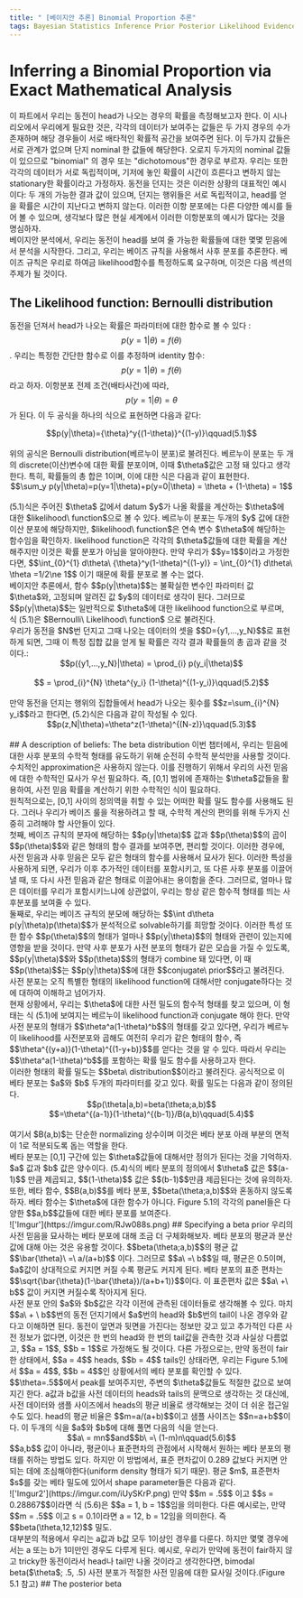 ```yaml
---
title: " [베이지안 추론] Binomial Proportion 추론"
tags: Bayesian Statistics Inference Prior Posterior Likelihood Evidence
---
```


# Inferring a Binomial Proportion via Exact Mathematical Analysis
이 파트에서 우리는 동전이 head가 나오는 경우의 확률을 측정해보고자 한다. 이 시나리오에서 우리에게 필요한 것은, 각각의 데이터가 보여주는 값들은 두 가지 경우의 수가 존재하며 해당 경우들이 서로 배타적인 확률적 공간을 보여주면 된다. 이 두가지 값들은 서로 관계가 없으며 단지 nominal 한 값들에 해당한다. 오로지 두가지의 nominal 값들이 있으므로 "binomial" 의 경우 또는 "dichotomous"한 경우로 부르자. 우리는 또한 각각의 데이터가 서로 독립적이며, 기저에 놓인 확률이 시간이 흐른다고 변하지 않는 stationary한 확률이라고 가정하자. 동전을 던지는 것은 이러한 상황의 대표적인 예시이다: 두 개의 가능한 결과 값이 있으며, 던지는 행위들은 서로 독립적이고, head를 얻을 확률은 시간이 지난다고 변하지 않는다. 이러한 이항 분포에는 다른 다양한 예시를 들어 볼 수 있으며, 생각보다 많은 현실 세계에서 이러한 이항분포의 예시가 많다는 것을 명심하자. <br>
베이지안 분석에서, 우리는 동전이 head를 보여 줄 가능한 확률들에 대한 몇몇 믿음에서 분석을 시작한다. 그리고, 우리는 베이즈 규칙을 사용해서 사후 분포를 추론한다. 베이즈 규칙은 우리로 하여금 likelihood함수를 특정하도록 요구하며, 이것은 다음 섹션의 주제가 될 것이다.
## The Likelihood function: Bernoulli distribution
동전을 던져서 head가 나오는 확률은 파라미터에 대한 함수로 볼 수 있다 : $$p(y=1|\theta) = f(\theta)$$. 우리는 특정한 간단한 함수로 이를 추정하며 identity 함수: $$p(y=1|\theta)=f(\theta)$$라고 하자. 이항분포 전제 조건(배타사건)에 따라, $$p(y=1|\theta)=\theta$$가 된다. 이 두 공식을 하나의 식으로 표현하면 다음과 같다:<br>
<center>$$p(y|\theta)={\theta}^y{(1-\theta)}^{(1-y)}\qquad(5.1)$$</center><br>
위의 공식은 Bernoulli distribution(베르누이 분포)로 불려진다. 베르누이 분포는 두 개의 discrete(이산)변수에 대한 확률 분포이며, 이때 $\theta$값은 고정 돼 있다고 생각한다. 특히, 확률들의 총 합은 1이며, 이에 대한 식은 다음과 같이 표현한다.<br>
<center>$$\sum_y p(y|\theta)=p(y=1|\theta)+p(y=0|\theta) = \theta + (1-\theta) = 1$$</center><br>
(5.1)식은 주어진 $\theta$ 값에서 datum $y$가 나올 확률을 계산하는 $\theta$에 대한 $likelihood\ function$으로 볼 수 있다. 베르누이 분포는 두개의 $y$ 값에 대한 이산 분포에 해당하지만, $likelihood\ function$은 연속 변수 $\theta$에 해당하는 함수임을 확인하자. likelihood function은 각각의 $\theta$값들에 대한 확률을 계산해주지만 이것은 확률 분포가 아님을 알아야한다. 만약 우리가 $$y=1$$이라고 가정한다면, $$\int_{0}^{1} d\theta\ {\theta}^y(1-\theta)^{(1-y)} = \int_{0}^{1} d\theta\ \theta =1/2\ne 1$$ 이기 때문에 확률 분포로 볼 수는 없다.<br>
베이지안 추론에서, 함수 $$p(y|\theta)$$는 불확실한 변수인 파라미터 값 $\theta$와, 고정되며 알려진 값 $y$의 데이터로 생각이 된다. 그러므로 $$p(y|\theta)$$는 일반적으로 $\theta$에 대한 likelihood function으로 부르며, 식 (5.1)은 $Bernoulli\ Likelihood\ function$ 으로 불려진다. <br>
 우리가 동전을 $N$번 던지고 그때 나오는 데이터의 셋을 $$D={y1,...,y_N}$$로 표현하게 되면, 그때 이 특정 집합 값을 얻게 될 확률은 각각 결과 확률들의 총 곱과 같을 것이다.:
<center>$$p({y1,...,y_N}|\theta) = \prod_{i} p(y_i|\theta)$$</center><br>
<center>$$ = \prod_{i}^{N} \theta^{y_i} (1-\theta)^{(1-y_i)}\qquad(5.2)$$</center><br>
만약 동전을 던지는 행위의 집합들에서 head가 나오는 횟수를 $$z=\sum_{i}^{N} y_i$$라고 한다면, (5.2)식은 다음과 같이 작성될 수 있다.<br>
<center>$$p(z,N|\theta)=\theta^z(1-\theta)^{(N-z)}\qquad(5.3)$$</center><br>
## A description of beliefs: The beta distribution
이번 챕터에서, 우리는 믿음에 대한 사후 분포의 수학적 형태를 유도하기 위해 순전히 수학적 분석만을 사용할 것이다. 수치적인 approximation은 사용하지 않는다. 이를 진행하기 위해서 우리의 사전 믿음에 대한 수학적인 묘사가 우선 필요하다. 즉, [0,1] 범위에 존재하는 $\theta$값들을 활용하여, 사전 믿음 확률을 계산하기 위한 수학적인 식이 필요하다.<br>
원칙적으로는, [0,1] 사이의 정의역을 취할 수 있는 어떠한 확률 밀도 함수를 사용해도 된다. 그러나 우리가 베이즈 룰을 적용하려고 할 때, 수학적 계산의 편의를 위해 두가지 신중히 고려해야 할 사안들이 있다. <br>
첫째, 베이즈 규칙의 분자에 해당하는 $$p(y|\theta)$$ 값과 $$p(\theta)$$의 곱이 $$p(\theta)$$와 같은 형태의 함수 결과를 보여주면, 편리할 것이다. 이러한 경우에, 사전 믿음과 사후 믿음은 모두 같은 형태의 함수를 사용해서 묘사가 된다. 이러한 특성을 사용하게 되면, 우리가 이후 추가적인 데이터를 포함시키고, 또 다른 사후 분포를 이끌어 낼 때, 또 다시 사전 믿음과 같은 형태로 이끌어내는 용이함을 준다. 그러므로, 얼마나 많은 데이터를 우리가 포함시키느냐에 상관없이, 우리는 항상 같은 함수적 형태를 띄는 사후분포를 보여줄 수 있다. <br>
둘째로, 우리는 베이즈 규칙의 분모에 해당하는 $$\int d\theta p(y|\theta)p(\theta)$$가 분석적으로 solvable하기를 희망할 것이다. 이러한 특성 또한 함수 $$p(\theta)$$의 형태가 얼마나 $$p(y|\theta)$$의 형태와 관련이 있는지에 영향을 받을 것이다. 만약 사후 분포가 사전 분포의 형태가 같은 모습을 가질 수 있도록, $$p(y|\theta)$$와 $$p(\theta)$$의 형태가 combine 돼 있다면, 이 때 $$p(\theta)$$는 $$p(y|\theta)$$에 대한 $$conjugate\  prior$$라고 불려진다. 사전 분포는 오직 특별한 형태의 likelihood function에 대해서만 conjugate하다는 것에 대하여 이해하고 넘어가자.<br>
현재 상황에서, 우리는 $\theta$에 대한 사전 밀도의 함수적 형태를 찾고 있으며, 이 형태는 식 (5.1)에 보여지는 베르누이 likelihood function과 conjugate 해야 한다. 만약 사전 분포의 형태가 $$\theta^a(1-\theta)^b$$의 형태를 갖고 있다면, 우리가 베르누이 likelihood를 사전분포와 곱해도 여전히 우리가 같은 형태의 함수, 즉 $$\theta^{(y+a)}(1-\theta)^{(1-y+b)}$$를 얻다는 것을 알 수 있다. 따라서 우리는 $$\theta^a(1-\theta)^b$$를 포함하는 확률 밀도 함수를 사용하고자 한다.<br>
이러한 형태의 확률 밀도는 $$beta\ distribution$$이라고 불려진다. 공식적으로 이 베타 분포는 $a$와 $b$ 두개의 파라미터를 갖고 있다. 확률 밀도는 다음과 같이 정의된다. <br>
<center>$$p(\theta|a,b)=beta(\theta;a,b)$$<br>$$=\theta^{(a-1)}(1-\theta)^{(b-1)}/B(a,b)\qquad(5.4)$$</center><br>
여기서 $B(a,b)$는 단순한 normalizing 상수이며 이것은 베타 분포 아래 부분의 면적이 1로 적분되도록 돕는 역할을 한다.<br>
베타 분포는 [0,1] 구간에 있는 $\theta$값들에 대해서만 정의가 된다는 것을 기억하자. $a$ 값과 $b$ 값은 양수이다. (5.4)식의 베타 분포의 정의에서 $\theta$ 값은 $$(a-1)$$ 만큼 제곱되고, $$(1-\theta)$$ 값은 $$(b-1)$$만큼 제곱된다는 것에 유의하자. 또한, 베타 함수, $$B(a,b)$$를 베타 분포, $$beta(\theta;a,b)$$와 혼동하지 않도록 하자. 베타 함수는 $\theta$에 대한 함수가 아니다. Figure 5.1의 각각의 panel들은 다양한 $$a,b$$값들에 대한 베타 분포를 보여준다.<br>
!['Imgur'](https://imgur.com/RJw088s.png)
## Specifying a beta prior
우리의 사전 믿음을 묘사하는 베타 분포에 대해 조금 더 구체화해보자. 베타 분포의 평균과 분산 값에 대해 아는 것은 유용할 것이다. $$beta(\theta;a,b)$$의 평균 값 $$\bar{\theta}\ =\ a/(a+b)$$ 이다. 그러므로 $$a\ =\ b$$일 때, 평균은 0.5이며, $a$값이 상대적으로 커지면 커질 수록 평균도 커지게 된다. 베타 분포의 표준 편차는 $$\sqrt{\bar{\theta}(1-\bar{\theta})/(a+b+1)}$$이다. 이 표준편차 값은 $$a\ +\ b$$ 값이 커지면 커질수록 작아지게 된다.<br>
사전 분포 안의 $a$와 $b$값은 각각 이전에 관측된 데이터들로 생각해볼 수 있다. 마치 $$a\ + \ b$$번의 동전 던지기에서 $a$번의 head와 $b$번의 tail이 나온 경우와 같다고 이해하면 된다.
동전이 앞면과 뒷면을 가진다는 정보만 갖고 있고 추가적인 다른 사전 정보가 없다면, 이것은 한 번의 head와 한 번의 tail값을 관측한 것과 사실상 다름없고, $$a = 1$$, $$b = 1$$로 가정해도 될 것이다. 다른 가정으로는, 만약 동전이 fair한 상태에서, $$a = 4$$ heads, $$b = 4$$ tails인 상태라면, 우리는 Figure 5.1에서 $$a = 4$$, $$b = 4$$인 상황에서의 베타 분포를 확인할 수 있다. $$\theta=.5$$에서 peak를 보여주지만, 주변의 $\theta$값들도 적절한 값으로 보여지긴 한다. a값과 b값을 사전 데이터의 heads와 tails의 문맥으로 생각하는 것 대신에, 사전 데이터와 샘플 사이즈에서 heads의 평균 비율로 생각해보는 것이 더 쉬운 접근일 수도 있다. head의 평균 비율은 $$m=a/(a+b)$$이고 샘플 사이즈는 $$n=a+b$$이다. 이 두개의 식을 $a$와 $b$에 대해 풀면 다음의 식을 얻는다.<br>
<center>$$a\ = mn$$and$$b\ =\ (1-m)n\qquad(5.6)$$</center>
$$a,b$$ 값이 아니라, 평균이나 표준편차의 관점에서 시작해서 원하는 베타 분포의 평태를 취하는 방법도 있다. 하지만 이 방법에서, 표준 편차값이 0.289 값보다 커지면 안되는 데에 조심해야한다(uniform density 형태가 되기 때문). 평균 $m$, 표준편차 $s$를 갖는 베타 밀도에 있어서 shape parameter들은 다음과 같다.<br>
!['Imgur2'](https://imgur.com/iUySKrP.png)
만약 $$m = .5$$ 이고 $$s = 0.28867$$이라면 식 (5.6)은 $$a = 1, b = 1$$임을 의미한다. 다른 예시로는, 만약 $$m = .5$$ 이고 s = 0.1이라면 a = 12, b = 12임을 의미한다. 즉 $$beta(\theta,12,12)$$ 밀도.<br>
대부분의 적용에서 우리는 a값과 b값 모두 1이상인 경우를 다룬다. 하지만 몇몇 경우에서는 a 또는 b가 1미만인 경우도 다루게 된다. 예시로, 우리가 만약에 동전이 fair하지 않고 tricky한 동전이라서 head나 tail만 나올 것이라고 생각한다면, bimodal beta($\theta$; .5, .5) 사전 분포가 적절한 사전 믿음에 대한 묘사일 것이다.(Figure 5.1 참고)
## The posterior beta
